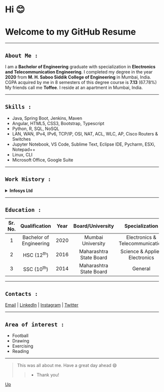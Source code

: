 # Hi 😊
# Welcome to my GitHub Resume


- - - -
`About Me :`
-----------
I am a **Bachelor of Engineering** graduate with specialization in **Electronics and Telecommunication Engineering**. I completed my degree in the year **2020** from **M. H. Saboo Siddik College of Engineering** in Mumbai, India. CGPA acquired by me in 8 semesters of this degree course is **7.13** (67.78%)<br/>
My friends call me **Toffee**. I reside at an apartment in Mumbai, India. 

- - - -
`Skills :`
-----------
- Java, Spring Boot, Jenkins, Maven
- Angular, HTML5, CSS3, Bootstrap, Typescript
- Python, R, SQL, NoSQL
- LAN, WAN, IPv4, IPv6, TCP/IP, OSI, NAT, ACL, WLC, AP, Cisco Routers & Switches
- Jupyter Notebook, VS Code, Sublime Text, Eclipse IDE, Pycharm, ESXi, Notepad++
- Linux, CLI
- Microsoft Office, Google Suite

- - - -
`Work History :`
-----------
<details>
  <summary><b>Infosys Ltd</b></summary>
  <ul>
    <li><strong>Test Engineer</strong></li>
    <ul>
      <li><i>July, 2021 to Sept, 2021</i></li>
      <li><i>Mumbai, India</i></li>
    </ul>
    <li><strong>Systems Engineer Trainee</strong></li>
    <ul>
      <li><i>Feb, 2021 to July, 2021</i></li>
      <li><i>Mumbai, India</i></li>
    </ul>
  </ul>
</details>

- - - -
`Education :`
-----------
| Sr. No. | Qualification | Year | Board/University | Specialization | Percentage/CGPA |
|:---:|:---:|:---:|:---:|:---:|:---:|
| 1 | Bachelor of Engineering | 2020 | Mumbai University | Electronics & Telecommunication | `7.13 (67.78 %)` |
| 2 | HSC (12<sup>th</sup>) | 2016 | Maharashtra State Board | Science & Applied Electronics | `66.00 %` |
| 3 | SSC (10<sup>th</sup>) | 2014 | Maharashtra State Board | General | `88.20 %` |

- - - -
`Contacts :`
-----------
[Email](mailto:touseefsayed449@gmail.com) | [LinkedIn](https://www.linkedin.com/in/toseefsayed/) | [Instagram](https://www.instagram.com/toseefsayed_/) | [Twitter](https://www.twitter.com/SayedToseef/)

- - - -
`Area of interest :`
-----------
- Football
- Drawing
- Exercising
- Reading

- - - -
> This was all about me. Have a great day ahead 😄
>> - Thank you!


[Up](#welcome-to-my-github-resume)

